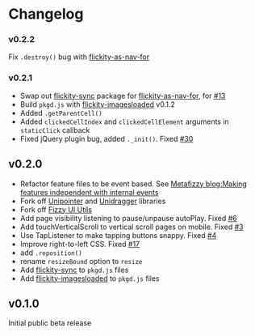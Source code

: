 # Changelog

### v0.2.2

Fix `.destroy()` bug with [flickity-as-nav-for](https://github.com/metafizzy/flickity-as-nav-for)

### v0.2.1

+ Swap out [flickity-sync](https://github.com/metafizzy/flickity-sync) package for [flickity-as-nav-for](https://github.com/metafizzy/flickity-as-nav-for), for [#13](https://github.com/metafizzy/flickity/issues/13)
+ Build `pkgd.js` with [flickity-imagesloaded](https://github.com/metafizzy/flickity-imagesloaded) v0.1.2
+ Added `.getParentCell()`
+ Added `clickedCellIndex` and `clickedCellElement` arguments in `staticClick` callback
+ Fixed jQuery plugin bug, added `._init()`. Fixed [#30](https://github.com/metafizzy/flickity/issues/30)

## v0.2.0

+ Refactor feature files to be event based. See [Metafizzy blog:Making features independent with internal events ](http://metafizzy.co/blog/making-features-independent-with-internal-events/)
+ Fork off [Unipointer](https://github.com/metafizzy/unipointer) and [Unidragger](https://github.com/metafizzy/unidragger) libraries
+ Fork off [Fizzy UI Utils](https://github.com/metafizzy/fizzy-ui-utils)
+ Add page visibility listening to pause/unpause autoPlay. Fixed [#6](https://github.com/metafizzy/flickity/issues/6)
+ Add touchVerticalScroll to vertical scroll pages on mobile. Fixed [#3](https://github.com/metafizzy/flickity/issues/3)
+ Use TapListener to make tapping buttons snappy. Fixed [#4](https://github.com/metafizzy/flickity/issues/4)
+ Improve right-to-left CSS. Fixed [#17](https://github.com/metafizzy/flickity/issues/17)
+ add `.reposition()`
+ rename `resizeBound` option to `resize`
+ Add [flickity-sync](https://github.com/metafizzy/flickity-sync) to `pkgd.js` files
+ Add [flickity-imagesloaded](https://github.com/metafizzy/flickity-imagesloaded) to `pkgd.js` files

## v0.1.0

Initial public beta release
